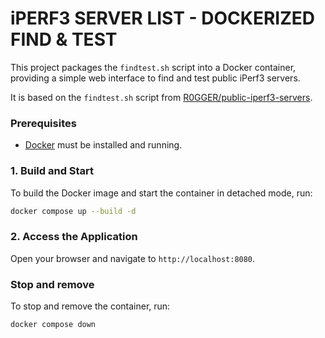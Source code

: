 # iPERF3 SERVER LIST - DOCKERIZED FIND & TEST 

This project packages the `findtest.sh` script into a Docker container, providing a simple web interface to find and test public iPerf3 servers.

It is based on the `findtest.sh` script from [R0GGER/public-iperf3-servers](https://github.com/R0GGER/public-iperf3-servers/blob/main/findtest.sh).

### Prerequisites
- [Docker](https://www.docker.com/get-started) must be installed and running.

### 1. Build and Start
To build the Docker image and start the container in detached mode, run:
```bash
docker compose up --build -d
```

### 2. Access the Application
Open your browser and navigate to `http://localhost:8080`.

### Stop and remove
To stop and remove the container, run:
```bash
docker compose down
```


